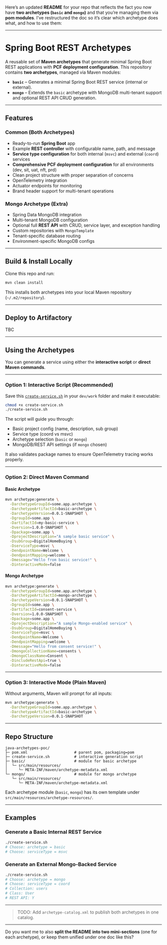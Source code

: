 Here’s an updated **README** for your repo that reflects the fact you now have **two archetypes (`basic` and `mongo`)** and that you’re managing them via **pom modules**. I’ve restructured the doc so it’s clear which archetype does what, and how to use them:

---

# Spring Boot REST Archetypes

A reusable set of **Maven archetypes** that generate minimal Spring Boot REST applications with **PCF deployment
configuration**. This repository contains **two archetypes**, managed via Maven modules:

* **`basic`** – Generates a minimal Spring Boot REST service (internal or external).
* **`mongo`** – Extends the `basic` archetype with MongoDB multi-tenant support and optional REST API CRUD generation.

---

## Features

### Common (Both Archetypes)

* Ready-to-run **Spring Boot** app
* Example **REST controller** with configurable name, path, and message
* **Service type configuration** for both internal (`msvc`) and external (`coord`) services
* **Comprehensive PCF deployment configuration** for all environments (dev, sit, uat, nft, prd)
* Clean project structure with proper separation of concerns
* OpenTelemetry integration
* Actuator endpoints for monitoring
* Brand header support for multi-tenant operations

### Mongo Archetype (Extra)

* Spring Data MongoDB integration
* Multi-tenant MongoDB configuration
* Optional full **REST API** with CRUD, service layer, and exception handling
* Custom repositories with `MongoTemplate`
* Tenant-specific database routing
* Environment-specific MongoDB configs

---

## Build & Install Locally

Clone this repo and run:

```bash
mvn clean install
```

This installs both archetypes into your local Maven repository (`~/.m2/repository`).

---

## Deploy to Artifactory

TBC

---

## Using the Archetypes

You can generate a service using either the **interactive script** or **direct Maven commands**.

---

### Option 1: Interactive Script (Recommended)

Save this [`create-service.sh`](create-service.sh) in your `dev/work` folder and make it executable:

```bash
chmod +x create-service.sh
./create-service.sh
```

The script will guide you through:

* Basic project config (name, description, sub group)
* Service type (coord vs msvc)
* Archetype selection (`basic` or `mongo`)
* MongoDB/REST API settings (if `mongo` chosen)

It also validates package names to ensure OpenTelemetry tracing works properly.

---

### Option 2: Direct Maven Command

#### Basic Archetype

```bash
mvn archetype:generate \
  -DarchetypeGroupId=some.app.archetype \
  -DarchetypeArtifactId=basic-archetype \
  -DarchetypeVersion=0.0.1-SNAPSHOT \
  -DgroupId=some.app \
  -DartifactId=my-basic-service \
  -Dversion=1.0.0-SNAPSHOT \
  -Dpackage=some.app \
  -DprojectDescription="A sample basic service" \
  -DsubGroup=DigitalHomeBuying \
  -DserviceType=msvc \
  -DendpointName=Welcome \
  -DendpointMapping=welcome \
  -Dmessage="Hello from basic service!" \
  -DinteractiveMode=false
```

#### Mongo Archetype

```bash
mvn archetype:generate \
  -DarchetypeGroupId=some.app.archetype \
  -DarchetypeArtifactId=mongo-archetype \
  -DarchetypeVersion=0.0.1-SNAPSHOT \
  -DgroupId=some.app \
  -DartifactId=consent-service \
  -Dversion=1.0.0-SNAPSHOT \
  -Dpackage=some.app \
  -DprojectDescription="A sample Mongo-enabled service" \
  -DsubGroup=DigitalHomeBuying \
  -DserviceType=msvc \
  -DendpointName=Welcome \
  -DendpointMapping=welcome \
  -Dmessage="Hello from consent service!" \
  -DmongoCollectionName=consents \
  -DmongoClassName=Consent \
  -DincludeRestApi=true \
  -DinteractiveMode=false
```

---

### Option 3: Interactive Mode (Plain Maven)

Without arguments, Maven will prompt for all inputs:

```bash
mvn archetype:generate \
  -DarchetypeGroupId=some.app.archetype \
  -DarchetypeArtifactId=basic-archetype \
  -DarchetypeVersion=0.0.1-SNAPSHOT
```

---

## Repo Structure

```
java-archetypes-poc/
├─ pom.xml                     # parent pom, packaging=pom
├─ create-service.sh           # interactive generation script
├─ basic/                      # module for basic archetype
│  └─ src/main/resources/
│     └─ META-INF/maven/archetype-metadata.xml
└─ mongo/                      # module for mongo archetype
   └─ src/main/resources/
      └─ META-INF/maven/archetype-metadata.xml
```

Each archetype module (`basic`, `mongo`) has its own template under
`src/main/resources/archetype-resources/`.

---

## Examples

### Generate a Basic Internal REST Service

```bash
./create-service.sh
# Choose: archetype = basic
# Choose: serviceType = msvc
```

### Generate an External Mongo-Backed Service

```bash
./create-service.sh
# Choose: archetype = mongo
# Choose: serviceType = coord
# Collection: users
# Class: User
# REST API: Y
```

---

> TODO: Add `archetype-catalog.xml` to publish both archetypes in one catalog.

---

Do you want me to also **split the README into two mini-sections** (one for each archetype), or keep them unified under one doc like this?
